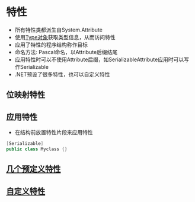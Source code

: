 # 特性

- 所有特性类都派生自System.Attribute
- 使用[Type对象](csharp_reflect.md)获取类型信息，从而访问特性
- 应用了特性的程序结构称作目标
- 命名方法: Pascal命名，以Attribute后缀结尾
- 应用特性时可以不使用Attribute后缀，如SerializableAttribute应用时可以写作Serializable
- .NET预设了很多特性，也可以自定义特性

## 位映射特性

## 应用特性

- 在结构前放置特性片段来应用特性

```c#
[Serializable]
public class Myclass {}
```

## [几个预定义特性](csharp_attribute_predefined.md)

## [自定义特性](csharp_custom_attribute.md)
